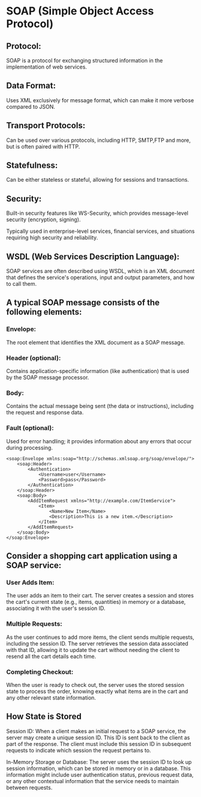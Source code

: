 # SOAP (Simple Object Access Protocol)

## Protocol:
SOAP is a protocol for exchanging structured information in the implementation of web services.

## Data Format: 
Uses XML exclusively for message format, which can make it more verbose compared to JSON.

## Transport Protocols: 
Can be used over various protocols, including HTTP, SMTP,FTP and more, but is often paired with HTTP.

## Statefulness: 
Can be either stateless or stateful, allowing for sessions and transactions.

## Security: 
Built-in security features like WS-Security, which provides message-level security (encryption, signing).

Typically used in enterprise-level services, financial services, and situations requiring high security and reliability.

## WSDL (Web Services Description Language):

SOAP services are often described using WSDL, which is an XML document that defines the service's operations, input and output parameters, and how to call them.

## A typical SOAP message consists of the following elements:

### Envelope: 
The root element that identifies the XML document as a SOAP message.

### Header (optional): 
Contains application-specific information (like authentication) that is used by the SOAP message processor.

### Body: 
Contains the actual message being sent (the data or instructions), including the request and response data.

### Fault (optional): 
Used for error handling; it provides information about any errors that occur during processing.

```
<soap:Envelope xmlns:soap="http://schemas.xmlsoap.org/soap/envelope/">
    <soap:Header>
        <Authentication>
            <Username>user</Username>
            <Password>pass</Password>
        </Authentication>
    </soap:Header>
    <soap:Body>
        <AddItemRequest xmlns="http://example.com/ItemService">
            <Item>
                <Name>New Item</Name>
                <Description>This is a new item.</Description>
            </Item>
        </AddItemRequest>
    </soap:Body>
</soap:Envelope>
```

## Consider a shopping cart application using a SOAP service:

### User Adds Item:
The user adds an item to their cart. The server creates a session and stores the cart's current state (e.g., items, quantities) in memory or a database, associating it with the user's session ID.

### Multiple Requests: 
As the user continues to add more items, the client sends multiple requests, including the session ID. The server retrieves the session data associated with that ID, allowing it to update the cart without needing the client to resend all the cart details each time.

### Completing Checkout:
When the user is ready to check out, the server uses the stored session state to process the order, knowing exactly what items are in the cart and any other relevant state information.

## How State is Stored
Session ID: When a client makes an initial request to a SOAP service, the server may create a unique session ID. This ID is sent back to the client as part of the response. The client must include this session ID in subsequent requests to indicate which session the request pertains to.

In-Memory Storage or Database: The server uses the session ID to look up session information, which can be stored in memory or in a database. This information might include user authentication status, previous request data, or any other contextual information that the service needs to maintain between requests.